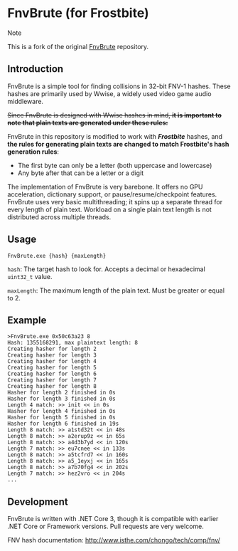 # FnvBrute (for Frostbite)
> [!NOTE]
> This is a fork of the original [FnvBrute](https://github.com/xyx0826/FnvBrute) repository.

## Introduction

FnvBrute is a simple tool for finding collisions in 32-bit FNV-1 hashes. 
These hashes are primarily used by Wwise, a widely used video game audio middleware.

~~Since FnvBrute is designed with Wwise hashes in mind, **it is important to note that plain texts are generated under these rules:**~~

FnvBrute in this repository is modified to work with ***Frostbite*** hashes, and **the rules for generating plain texts are changed to match Frostbite's hash generation rules**:

- The first byte can only be a letter (both uppercase and lowercase)
- Any byte after that can be a letter or a digit

The implementation of FnvBrute is very barebone. It offers no GPU acceleration, dictionary support, or pause/resume/checkpoint features. 
FnvBrute uses very basic multithreading; it spins up a separate thread for every length of plain text. 
Workload on a single plain text length is not distributed across multiple threads.

## Usage

`FnvBrute.exe {hash} {maxLength}`

`hash`: The target hash to look for. Accepts a decimal or hexadecimal `uint32_t` value.

`maxLength`: The maximum length of the plain text. Must be greater or equal to 2.

## Example

```
>FnvBrute.exe 0x50c63a23 8
Hash: 1355168291, max plaintext length: 8
Creating hasher for length 2
Creating hasher for length 3
Creating hasher for length 4
Creating hasher for length 5
Creating hasher for length 6
Creating hasher for length 7
Creating hasher for length 8
Hasher for length 2 finished in 0s
Hasher for length 3 finished in 0s
Length 4 match: >> init << in 0s
Hasher for length 4 finished in 0s
Hasher for length 5 finished in 0s
Hasher for length 6 finished in 19s
Length 8 match: >> a1std32t << in 48s
Length 8 match: >> a2erup9z << in 65s
Length 8 match: >> a4d3b7yd << in 120s
Length 7 match: >> eu7cnee << in 133s
Length 8 match: >> a5tcfrd7 << in 160s
Length 8 match: >> a5_1eyxj << in 165s
Length 8 match: >> a7b70fg4 << in 202s
Length 7 match: >> hez2vro << in 204s
...
```

## Development

FnvBrute is written with .NET Core 3, though it is compatible with earlier .NET Core or Framework versions. Pull requests are very welcome.

FNV hash documentation: http://www.isthe.com/chongo/tech/comp/fnv/
